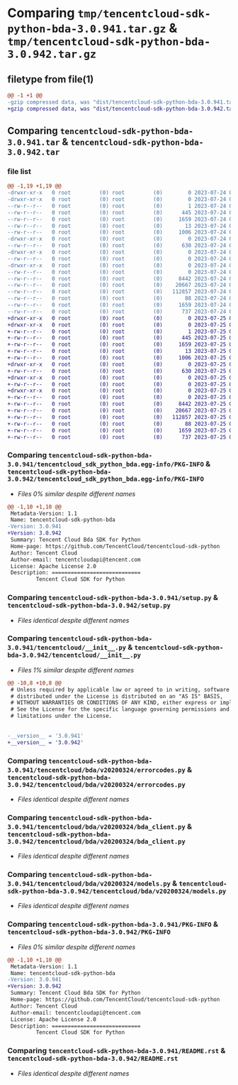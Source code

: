 # Comparing `tmp/tencentcloud-sdk-python-bda-3.0.941.tar.gz` & `tmp/tencentcloud-sdk-python-bda-3.0.942.tar.gz`

## filetype from file(1)

```diff
@@ -1 +1 @@
-gzip compressed data, was "dist/tencentcloud-sdk-python-bda-3.0.941.tar", last modified: Mon Jul 24 00:19:38 2023, max compression
+gzip compressed data, was "dist/tencentcloud-sdk-python-bda-3.0.942.tar", last modified: Tue Jul 25 04:11:24 2023, max compression
```

## Comparing `tencentcloud-sdk-python-bda-3.0.941.tar` & `tencentcloud-sdk-python-bda-3.0.942.tar`

### file list

```diff
@@ -1,19 +1,19 @@
-drwxr-xr-x   0 root         (0) root         (0)        0 2023-07-24 00:19:38.000000 tencentcloud-sdk-python-bda-3.0.941/
-drwxr-xr-x   0 root         (0) root         (0)        0 2023-07-24 00:19:38.000000 tencentcloud-sdk-python-bda-3.0.941/tencentcloud_sdk_python_bda.egg-info/
--rw-r--r--   0 root         (0) root         (0)        1 2023-07-24 00:19:38.000000 tencentcloud-sdk-python-bda-3.0.941/tencentcloud_sdk_python_bda.egg-info/dependency_links.txt
--rw-r--r--   0 root         (0) root         (0)      445 2023-07-24 00:19:38.000000 tencentcloud-sdk-python-bda-3.0.941/tencentcloud_sdk_python_bda.egg-info/SOURCES.txt
--rw-r--r--   0 root         (0) root         (0)     1659 2023-07-24 00:19:38.000000 tencentcloud-sdk-python-bda-3.0.941/tencentcloud_sdk_python_bda.egg-info/PKG-INFO
--rw-r--r--   0 root         (0) root         (0)       13 2023-07-24 00:19:38.000000 tencentcloud-sdk-python-bda-3.0.941/tencentcloud_sdk_python_bda.egg-info/top_level.txt
--rw-r--r--   0 root         (0) root         (0)     1006 2023-07-24 00:19:38.000000 tencentcloud-sdk-python-bda-3.0.941/setup.py
-drwxr-xr-x   0 root         (0) root         (0)        0 2023-07-24 00:19:38.000000 tencentcloud-sdk-python-bda-3.0.941/tencentcloud/
--rw-r--r--   0 root         (0) root         (0)      630 2023-07-24 00:19:38.000000 tencentcloud-sdk-python-bda-3.0.941/tencentcloud/__init__.py
-drwxr-xr-x   0 root         (0) root         (0)        0 2023-07-24 00:19:38.000000 tencentcloud-sdk-python-bda-3.0.941/tencentcloud/bda/
--rw-r--r--   0 root         (0) root         (0)        0 2023-07-24 00:19:38.000000 tencentcloud-sdk-python-bda-3.0.941/tencentcloud/bda/__init__.py
-drwxr-xr-x   0 root         (0) root         (0)        0 2023-07-24 00:19:38.000000 tencentcloud-sdk-python-bda-3.0.941/tencentcloud/bda/v20200324/
--rw-r--r--   0 root         (0) root         (0)        0 2023-07-24 00:19:38.000000 tencentcloud-sdk-python-bda-3.0.941/tencentcloud/bda/v20200324/__init__.py
--rw-r--r--   0 root         (0) root         (0)     8442 2023-07-24 00:19:38.000000 tencentcloud-sdk-python-bda-3.0.941/tencentcloud/bda/v20200324/errorcodes.py
--rw-r--r--   0 root         (0) root         (0)    20667 2023-07-24 00:19:38.000000 tencentcloud-sdk-python-bda-3.0.941/tencentcloud/bda/v20200324/bda_client.py
--rw-r--r--   0 root         (0) root         (0)   112857 2023-07-24 00:19:38.000000 tencentcloud-sdk-python-bda-3.0.941/tencentcloud/bda/v20200324/models.py
--rw-r--r--   0 root         (0) root         (0)       88 2023-07-24 00:19:38.000000 tencentcloud-sdk-python-bda-3.0.941/setup.cfg
--rw-r--r--   0 root         (0) root         (0)     1659 2023-07-24 00:19:38.000000 tencentcloud-sdk-python-bda-3.0.941/PKG-INFO
--rw-r--r--   0 root         (0) root         (0)      737 2023-07-24 00:19:38.000000 tencentcloud-sdk-python-bda-3.0.941/README.rst
+drwxr-xr-x   0 root         (0) root         (0)        0 2023-07-25 04:11:24.000000 tencentcloud-sdk-python-bda-3.0.942/
+drwxr-xr-x   0 root         (0) root         (0)        0 2023-07-25 04:11:24.000000 tencentcloud-sdk-python-bda-3.0.942/tencentcloud_sdk_python_bda.egg-info/
+-rw-r--r--   0 root         (0) root         (0)        1 2023-07-25 04:11:24.000000 tencentcloud-sdk-python-bda-3.0.942/tencentcloud_sdk_python_bda.egg-info/dependency_links.txt
+-rw-r--r--   0 root         (0) root         (0)      445 2023-07-25 04:11:24.000000 tencentcloud-sdk-python-bda-3.0.942/tencentcloud_sdk_python_bda.egg-info/SOURCES.txt
+-rw-r--r--   0 root         (0) root         (0)     1659 2023-07-25 04:11:24.000000 tencentcloud-sdk-python-bda-3.0.942/tencentcloud_sdk_python_bda.egg-info/PKG-INFO
+-rw-r--r--   0 root         (0) root         (0)       13 2023-07-25 04:11:24.000000 tencentcloud-sdk-python-bda-3.0.942/tencentcloud_sdk_python_bda.egg-info/top_level.txt
+-rw-r--r--   0 root         (0) root         (0)     1006 2023-07-25 04:11:24.000000 tencentcloud-sdk-python-bda-3.0.942/setup.py
+drwxr-xr-x   0 root         (0) root         (0)        0 2023-07-25 04:11:24.000000 tencentcloud-sdk-python-bda-3.0.942/tencentcloud/
+-rw-r--r--   0 root         (0) root         (0)      630 2023-07-25 04:11:24.000000 tencentcloud-sdk-python-bda-3.0.942/tencentcloud/__init__.py
+drwxr-xr-x   0 root         (0) root         (0)        0 2023-07-25 04:11:24.000000 tencentcloud-sdk-python-bda-3.0.942/tencentcloud/bda/
+-rw-r--r--   0 root         (0) root         (0)        0 2023-07-25 04:11:24.000000 tencentcloud-sdk-python-bda-3.0.942/tencentcloud/bda/__init__.py
+drwxr-xr-x   0 root         (0) root         (0)        0 2023-07-25 04:11:24.000000 tencentcloud-sdk-python-bda-3.0.942/tencentcloud/bda/v20200324/
+-rw-r--r--   0 root         (0) root         (0)        0 2023-07-25 04:11:24.000000 tencentcloud-sdk-python-bda-3.0.942/tencentcloud/bda/v20200324/__init__.py
+-rw-r--r--   0 root         (0) root         (0)     8442 2023-07-25 04:11:24.000000 tencentcloud-sdk-python-bda-3.0.942/tencentcloud/bda/v20200324/errorcodes.py
+-rw-r--r--   0 root         (0) root         (0)    20667 2023-07-25 04:11:24.000000 tencentcloud-sdk-python-bda-3.0.942/tencentcloud/bda/v20200324/bda_client.py
+-rw-r--r--   0 root         (0) root         (0)   112857 2023-07-25 04:11:24.000000 tencentcloud-sdk-python-bda-3.0.942/tencentcloud/bda/v20200324/models.py
+-rw-r--r--   0 root         (0) root         (0)       88 2023-07-25 04:11:24.000000 tencentcloud-sdk-python-bda-3.0.942/setup.cfg
+-rw-r--r--   0 root         (0) root         (0)     1659 2023-07-25 04:11:24.000000 tencentcloud-sdk-python-bda-3.0.942/PKG-INFO
+-rw-r--r--   0 root         (0) root         (0)      737 2023-07-25 04:11:24.000000 tencentcloud-sdk-python-bda-3.0.942/README.rst
```

### Comparing `tencentcloud-sdk-python-bda-3.0.941/tencentcloud_sdk_python_bda.egg-info/PKG-INFO` & `tencentcloud-sdk-python-bda-3.0.942/tencentcloud_sdk_python_bda.egg-info/PKG-INFO`

 * *Files 0% similar despite different names*

```diff
@@ -1,10 +1,10 @@
 Metadata-Version: 1.1
 Name: tencentcloud-sdk-python-bda
-Version: 3.0.941
+Version: 3.0.942
 Summary: Tencent Cloud Bda SDK for Python
 Home-page: https://github.com/TencentCloud/tencentcloud-sdk-python
 Author: Tencent Cloud
 Author-email: tencentcloudapi@tencent.com
 License: Apache License 2.0
 Description: ============================
         Tencent Cloud SDK for Python
```

### Comparing `tencentcloud-sdk-python-bda-3.0.941/setup.py` & `tencentcloud-sdk-python-bda-3.0.942/setup.py`

 * *Files identical despite different names*

### Comparing `tencentcloud-sdk-python-bda-3.0.941/tencentcloud/__init__.py` & `tencentcloud-sdk-python-bda-3.0.942/tencentcloud/__init__.py`

 * *Files 1% similar despite different names*

```diff
@@ -10,8 +10,8 @@
 # Unless required by applicable law or agreed to in writing, software
 # distributed under the License is distributed on an "AS IS" BASIS,
 # WITHOUT WARRANTIES OR CONDITIONS OF ANY KIND, either express or implied.
 # See the License for the specific language governing permissions and
 # limitations under the License.
 
 
-__version__ = '3.0.941'
+__version__ = '3.0.942'
```

### Comparing `tencentcloud-sdk-python-bda-3.0.941/tencentcloud/bda/v20200324/errorcodes.py` & `tencentcloud-sdk-python-bda-3.0.942/tencentcloud/bda/v20200324/errorcodes.py`

 * *Files identical despite different names*

### Comparing `tencentcloud-sdk-python-bda-3.0.941/tencentcloud/bda/v20200324/bda_client.py` & `tencentcloud-sdk-python-bda-3.0.942/tencentcloud/bda/v20200324/bda_client.py`

 * *Files identical despite different names*

### Comparing `tencentcloud-sdk-python-bda-3.0.941/tencentcloud/bda/v20200324/models.py` & `tencentcloud-sdk-python-bda-3.0.942/tencentcloud/bda/v20200324/models.py`

 * *Files identical despite different names*

### Comparing `tencentcloud-sdk-python-bda-3.0.941/PKG-INFO` & `tencentcloud-sdk-python-bda-3.0.942/PKG-INFO`

 * *Files 0% similar despite different names*

```diff
@@ -1,10 +1,10 @@
 Metadata-Version: 1.1
 Name: tencentcloud-sdk-python-bda
-Version: 3.0.941
+Version: 3.0.942
 Summary: Tencent Cloud Bda SDK for Python
 Home-page: https://github.com/TencentCloud/tencentcloud-sdk-python
 Author: Tencent Cloud
 Author-email: tencentcloudapi@tencent.com
 License: Apache License 2.0
 Description: ============================
         Tencent Cloud SDK for Python
```

### Comparing `tencentcloud-sdk-python-bda-3.0.941/README.rst` & `tencentcloud-sdk-python-bda-3.0.942/README.rst`

 * *Files identical despite different names*

